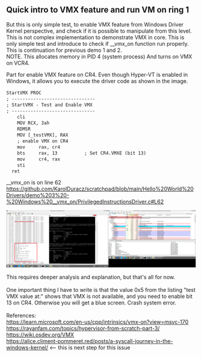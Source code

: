 <h2>Quick intro to VMX feature and run VM on ring 1</h2>
But this is only simple test, to enable VMX feature from Windows Driver Kernel perspective, and check if it is possible to manipulate from this level. This is not complex implementation to demonstrate VMX in core. This is only simple test and introduce to check if __vmx_on function run properly. <br />
This is continuation for previous demo 1 and 2. <br />
NOTE. This allocates memory in PID 4 (system process) And turns on VMX on VCR4. 

Part for enable VMX feature on CR4. Even though Hyper-VT is enabled in Windows, it allows you to execute the driver code as shown in the image.
```
StartVMX PROC
; -------------------------------
; StartVMX - Test and Enable VMX
; -------------------------------
	cli
    MOV RCX, 3ah
	RDMSR
	MOV [_testVMX], RAX
	; enable VMX on CR4
	mov     rax, cr4
	bts     rax, 13          ; Set CR4.VMXE (bit 13)
	mov     cr4, rax
	sti
  ret
```

__vmx_on is on line 62 https://github.com/KarolDuracz/scratchpad/blob/main/Hello%20World%20Drivers/demo%203%20-%20Windows%20__vmx_on/PrivilegedInstructionsDriver.c#L62

![dump](https://raw.githubusercontent.com/KarolDuracz/scratchpad/refs/heads/main/Hello%20World%20Drivers/demo%203%20-%20Windows%20__vmx_on/22%20-%2002-02-2025%20-%20chyba%20dziala.png)

This requires deeper analysis and explanation, but that's all for now.
<br /><br />
One important thing I have to write is that the value 0x5 from the listing "test VMX value at:" shows that VMX is not available, and you need to enable bit 13 on CR4. Otherwise you will get a blue screen. Crash system error.
<br /><br />
References:<br />
https://learn.microsoft.com/en-us/cpp/intrinsics/vmx-on?view=msvc-170 <br />
https://rayanfam.com/topics/hypervisor-from-scratch-part-3/ <br />
https://wiki.osdev.org/VMX <br />
https://alice.climent-pommeret.red/posts/a-syscall-journey-in-the-windows-kernel/ <-- this is next step for this issue
